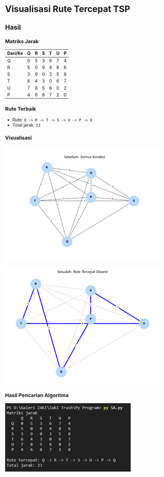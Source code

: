 # Visualisasi Rute Tercepat TSP

## Hasil

### Matriks Jarak
| Dari/Ke | Q | R | S | T | U | P |
| --- | --- | --- | --- | --- | --- | --- |
| Q | 0 | 5 | 3 | 6 | 7 | 4 |
| R | 5 | 0 | 9 | 4 | 8 | 6 |
| S | 3 | 9 | 0 | 3 | 5 | 8 |
| T | 6 | 4 | 3 | 0 | 6 | 7 |
| U | 7 | 8 | 5 | 6 | 0 | 2 |
| P | 4 | 6 | 8 | 7 | 2 | 0 |

### Rute Terbaik
- Rute: `Q -> R -> T -> S -> U -> P -> Q`
- Total jarak: `23`

### Visualisasi
![Figure 1 - Graf lengkap](Figure_1.png)

![Figure 2 - Rute terbaik disorot](Figure_2.png)

### Hasil Pencarian Algoritma
![Hasil pencarian algoritma TSP](Hasil.png)
